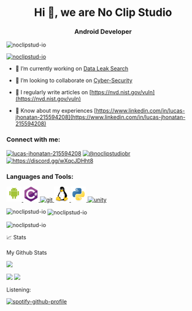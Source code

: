 <h1 align="center">Hi 👋, we are No Clip Studio</h1>
<h3 align="center">Android Developer</h3>

<p align="left"> <img src="https://komarev.com/ghpvc/?username=noclipstud-io&label=Profile%20views&color=0e75b6&style=flat" alt="noclipstud-io" /> </p>

<p align="left"> <a href="https://github.com/ryo-ma/github-profile-trophy"><img src="https://github-profile-trophy.vercel.app/?username=noclipstud-io" alt="noclipstud-io" /></a> </p>

- 🔭 I’m currently working on [Data Leak Search](https://play.google.com/store/apps/details?id=com.NoClipStudio.DataBaseSearch)

- 🚀 I’m looking to collaborate on [Cyber-Security](https://play.google.com/store/apps/details?id=com.hashsuite.droid)

- 📝 I regularly write articles on [https://nvd.nist.gov/vuln](https://nvd.nist.gov/vuln)

- 📄 Know about my experiences [https://www.linkedin.com/in/lucas-jhonatan-215594208](https://www.linkedin.com/in/lucas-jhonatan-215594208)

<h3 align="left">Connect with me:</h3>
<p align="left">
<a href="https://linkedin.com/in/lucas-jhonatan-215594208" target="blank"><img align="center" src="https://raw.githubusercontent.com/rahuldkjain/github-profile-readme-generator/master/src/images/icons/Social/linked-in-alt.svg" alt="lucas-jhonatan-215594208" height="30" width="40" /></a>
<a href="https://www.youtube.com/@noclipstudiobr" target="blank"><img align="center" src="https://raw.githubusercontent.com/rahuldkjain/github-profile-readme-generator/master/src/images/icons/Social/youtube.svg" alt="@noclipstudiobr" height="30" width="40" /></a>
<a href="https://discord.gg/https://discord.gg/wXqcJDHht8" target="blank"><img align="center" src="https://raw.githubusercontent.com/rahuldkjain/github-profile-readme-generator/master/src/images/icons/Social/discord.svg" alt="https://discord.gg/wXqcJDHht8" height="30" width="40" /></a>
</p>

<h3 align="left">Languages and Tools:</h3>
<p align="left"> <a href="https://developer.android.com" target="_blank" rel="noreferrer"> <img src="https://raw.githubusercontent.com/devicons/devicon/master/icons/android/android-original-wordmark.svg" alt="android" width="40" height="40"/> </a> <a href="https://www.w3schools.com/cs/" target="_blank" rel="noreferrer"> <img src="https://raw.githubusercontent.com/devicons/devicon/master/icons/csharp/csharp-original.svg" alt="csharp" width="40" height="40"/> </a> <a href="https://git-scm.com/" target="_blank" rel="noreferrer"> <img src="https://www.vectorlogo.zone/logos/git-scm/git-scm-icon.svg" alt="git" width="40" height="40"/> </a> <a href="https://www.linux.org/" target="_blank" rel="noreferrer"> <img src="https://raw.githubusercontent.com/devicons/devicon/master/icons/linux/linux-original.svg" alt="linux" width="40" height="40"/> </a> <a href="https://www.python.org" target="_blank" rel="noreferrer"> <img src="https://raw.githubusercontent.com/devicons/devicon/master/icons/python/python-original.svg" alt="python" width="40" height="40"/> </a> <a href="https://unity.com/" target="_blank" rel="noreferrer"> <img src="https://www.vectorlogo.zone/logos/unity3d/unity3d-icon.svg" alt="unity" width="40" height="40"/> </a> </p>

<p><img align="left" src="https://github-readme-stats.vercel.app/api/top-langs?username=noclipstud-io&show_icons=true&locale=en&layout=compact" alt="noclipstud-io" /></p>

<p>&nbsp;<img align="center" src="https://github-readme-stats.vercel.app/api?username=noclipstud-io&show_icons=true&locale=en" alt="noclipstud-io" /></p>

<p><img align="center" src="https://github-readme-streak-stats.herokuapp.com/?user=noclipstud-io&" alt="noclipstud-io" /></p>

<summary>📈 Stats</summary>
<br>
My Github Stats

![](http://github-profile-summary-cards.vercel.app/api/cards/profile-details?username=noclipstud-io&theme=dracula) 

![](http://github-profile-summary-cards.vercel.app/api/cards/repos-per-language?username=noclipstud-io&theme=dracula) 
![](http://github-profile-summary-cards.vercel.app/api/cards/most-commit-language?username=noclipstud-io&theme=dracula)

Listening:

[![spotify-github-profile](https://spotify-github-profile.vercel.app/api/view?uid=lucasjhonatan&cover_image=true&theme=default&show_offline=false&background_color=121212&interchange=false)](https://github.com/kittinan/spotify-github-profile)